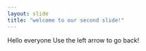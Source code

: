 ```yaml
---
layout: slide
title: "welcome to our second slide!"
---
```

Hello everyone
Use the left arrow to go back!
